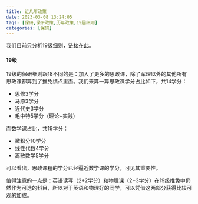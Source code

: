 ```yaml
---
title: 近几年政策
date: 2023-03-08 13:24:05
tags: [保研,保研政策,历年政策,19届细则]
categories: [保研]
---
```

我们目前只分析19级细则，[链接在此](http://bbs.nju.edu.cn/vd98619/blogcon?userid=wang360\&file=1661928832)。
<!-- more -->

#### 19级

19级的保研细则跟18不同的是：加入了更多的思政课，除了军理以外的其他所有思政课都算到了推免绩点里面。我们来算一算思政课学分占比如下，共14学分：

* 思修3学分
* 马原3学分
* 近代史3学分
* 毛中特5学分（理论+实践）

而数学课占比，共19学分：

* 微积分10学分
* 线性代数4学分
* 离散数学5学分

可以看出，思政课程的学分已经逼近数学课的学分，可见其重要性。

值得注意的一点是：英语读写（2+2学分）和物理课（2+3学分）在19级推免中仍然作为可选的科目，所以对于英语和物理好的同学，可以凭借这两部分获得比较可观的加成。

